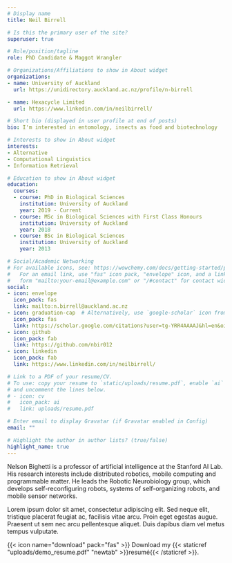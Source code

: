 ```yaml
---
# Display name
title: Neil Birrell

# Is this the primary user of the site?
superuser: true

# Role/position/tagline
role: PhD Candidate & Maggot Wrangler

# Organizations/Affiliations to show in About widget
organizations:
- name: University of Auckland
  url: https://unidirectory.auckland.ac.nz/profile/n-birrell

- name: Hexacycle Limited
  url: https://www.linkedin.com/in/neilbirrell/

# Short bio (displayed in user profile at end of posts)
bio: I'm interested in entomology, insects as food and biotechnology

# Interests to show in About widget
interests:
- Alternative 
- Computational Linguistics
- Information Retrieval

# Education to show in About widget
education:
  courses:
  - course: PhD in Biological Sciences
    institution: University of Auckland
    year: 2019 - Current
  - course: MSc in Biological Sciences with First Class Honours
    institution: University of Auckland
    year: 2018
  - course: BSc in Biological Sciences
    institution: University of Auckland
    year: 2013

# Social/Academic Networking
# For available icons, see: https://wowchemy.com/docs/getting-started/page-builder/#icons
#   For an email link, use "fas" icon pack, "envelope" icon, and a link in the
#   form "mailto:your-email@example.com" or "/#contact" for contact widget.
social:
- icon: envelope
  icon_pack: fas
  link: mailto:n.birrell@auckland.ac.nz
- icon: graduation-cap  # Alternatively, use `google-scholar` icon from `ai` icon pack
  icon_pack: fas
  link: https://scholar.google.com/citations?user=tg-YRR4AAAAJ&hl=en&oi=sra
- icon: github
  icon_pack: fab
  link: https://github.com/nbir012
- icon: linkedin
  icon_pack: fab
  link: https://www.linkedin.com/in/neilbirrell/

# Link to a PDF of your resume/CV.
# To use: copy your resume to `static/uploads/resume.pdf`, enable `ai` icons in `params.toml`, 
# and uncomment the lines below.
# - icon: cv
#   icon_pack: ai
#   link: uploads/resume.pdf

# Enter email to display Gravatar (if Gravatar enabled in Config)
email: ""

# Highlight the author in author lists? (true/false)
highlight_name: true
---
```


Nelson Bighetti is a professor of artificial intelligence at the Stanford AI Lab. His research interests include distributed robotics, mobile computing and programmable matter. He leads the Robotic Neurobiology group, which develops self-reconfiguring robots, systems of self-organizing robots, and mobile sensor networks.

Lorem ipsum dolor sit amet, consectetur adipiscing elit. Sed neque elit, tristique placerat feugiat ac, facilisis vitae arcu. Proin eget egestas augue. Praesent ut sem nec arcu pellentesque aliquet. Duis dapibus diam vel metus tempus vulputate.

{{< icon name="download" pack="fas" >}} Download my {{< staticref "uploads/demo_resume.pdf" "newtab" >}}resumé{{< /staticref >}}.
